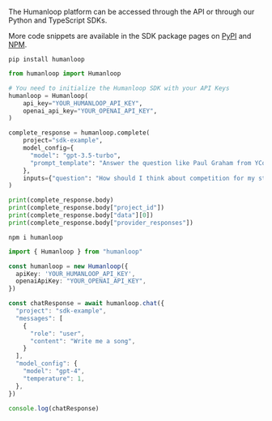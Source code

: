 The Humanloop platform can be accessed through the API or through our Python and TypeScript SDKs.

More code snippets are available in the SDK package pages on [PyPI](https://pypi.org/project/humanloop/) and [NPM](https://www.npmjs.com/package/humanloop).


<Aside>
<Tabs>
<Tab title="Python SDK">

```shell title="Installation"
pip install humanloop
```

```python title="Example usage"
from humanloop import Humanloop

# You need to initialize the Humanloop SDK with your API Keys
humanloop = Humanloop(
    api_key="YOUR_HUMANLOOP_API_KEY",
    openai_api_key="YOUR_OPENAI_API_KEY",
)

complete_response = humanloop.complete(
    project="sdk-example",
    model_config={
      "model": "gpt-3.5-turbo",
      "prompt_template": "Answer the question like Paul Graham from YCombinator.\nQuestion: {{question}}\nAnswer: "
    },
    inputs={"question": "How should I think about competition for my startup?"}
)

print(complete_response.body)
print(complete_response.body["project_id"])
print(complete_response.body["data"][0])
print(complete_response.body["provider_responses"])
```

</Tab>
<Tab title="TypeScript SDK">

```shell title="Installation"
npm i humanloop
```

```typescript title="Example usage"
import { Humanloop } from "humanloop"

const humanloop = new Humanloop({
  apiKey: 'YOUR_HUMANLOOP_API_KEY',
  openaiApiKey: "YOUR_OPENAI_API_KEY",
})

const chatResponse = await humanloop.chat({
  "project": "sdk-example",
  "messages": [
    {
      "role": "user",
      "content": "Write me a song",
    }
  ],
  "model_config": {
    "model": "gpt-4",
    "temperature": 1,
  },
})

console.log(chatResponse)
```

</Tab>
</Tabs>
</Aside>
